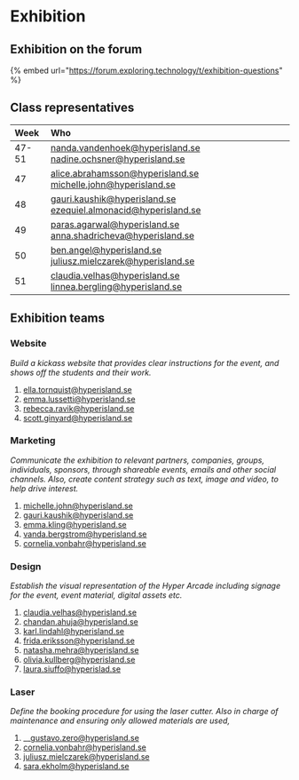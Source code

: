 # Exhibition

## Exhibition on the forum

{% embed url="https://forum.exploring.technology/t/exhibition-questions" %}

## Class representatives

| Week | Who |
| :--- | :--- |
| 47-51 | [nanda.vandenhoek@hyperisland.se](mailto:nanda.vandenhoek@hyperisland.se) [nadine.ochsner@hyperisland.se](mailto:nadine.ochsner@hyperisland.se) |
| 47 | [alice.abrahamsson@hyperisland.se](mailto:alice.abrahamsson@hyperisland.se) [michelle.john@hyperisland.se](mailto:michelle.john@hyperisland.se) |
| 48 | [gauri.kaushik@hyperisland.se](mailto:gauri.kaushik@hyperisland.se) [ezequiel.almonacid@hyperisland.se](mailto:ezequiel.almonacid@hyperisland.se) |
| 49 | [paras.agarwal@hyperisland.se](mailto:paras.agarwal@hyperisland.se) [anna.shadricheva@hyperisland.se](mailto:anna.shadricheva@hyperisland.se) |
| 50 | [ben.angel@hyperisland.se](mailto:ben.angel@hyperisland.se) [juliusz.mielczarek@hyperisland.se](mailto:juliusz.mielczarek@hyperisland.se) |
| 51 | [claudia.velhas@hyperisland.se](mailto:claudia.velhas@hyperisland.se) [linnea.bergling@hyperisland.se](mailto:linnea.bergling@hyperisland.se) |

## Exhibition teams

### Website

_Build a kickass website that provides clear instructions for the event, and shows off the students and their work._

1. [ella.tornquist@hyperisland.se](mailto:ella.tornquist@hyperisland.se)
2. [emma.lussetti@hyperisland.se](mailto:emma.lussetti@hyperisland.se)
3. [rebecca.ravik@hyperisland.se](mailto:rebecca.ravik@hyperisland.se)
4. [scott.ginyard@hyperisland.se](mailto:scott.ginyard@hyperisland.se)

### Marketing

_Communicate the exhibition to  relevant partners, companies, groups, individuals, sponsors, through shareable events, emails and other social channels. Also, create content strategy such as text, image and video, to help drive interest._

1. [michelle.john@hyperisland.se](mailto:michelle.john@hyperisland.se)
2. [gauri.kaushik@hyperisland.se](mailto:gauri.kaushik@hyperisland.se)
3. [emma.kling@hyperisland.se](mailto:emma.kling@hyperisland.se)
4. [vanda.bergstrom@hyperisland.se](mailto:vanda.bergstrom@hyperisland.se)
5. [cornelia.vonbahr@hyperisland.se](mailto:cornelia.vonbahr@hyperisland.se)

### Design

_Establish the visual representation of the Hyper Arcade including signage for the event, event material, digital assets etc._ 

1. [claudia.velhas@hyperisland.se](mailto:claudia.velhas@hyperisland.se)
2. [chandan.ahuja@hyperisland.se](mailto:chandan.ahuja@hyperisland.se)
3. [karl.lindahl@hyperisland.se](mailto:karl.lindahl@hyperisland.se)
4. [frida.eriksson@hyperisland.se](mailto:frida.eriksson@hyperisland.se)
5. [natasha.mehra@hyperisland.se](mailto:natasha.mehra@hyperisland.se)
6. [olivia.kullberg@hyperisland.se](mailto:olivia.kullberg@hyperisland.se)
7. [laura.siuffo@hyperislad.se](mailto:laura.siuffo@hyperislad.se)

### Laser

_Define the booking procedure for using the laser cutter. Also in charge of maintenance and ensuring only allowed materials are used,_

1. \_\_[gustavo.zero@hyperisland.se](mailto:gustavo.zero@hyperisland.se)
2. [cornelia.vonbahr@hyperisland.se](mailto:cornelia.vonbahr@hyperisland.se)
3. [juliusz.mielczarek@hyperisland.se](mailto:juliusz.mielczarek@hyperisland.se)
4. [sara.ekholm@hyperisland.se](mailto:sara.ekholm@hyperisland.se)




